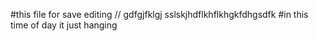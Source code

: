 

#this file for save editing
// gdfgjfklgj sslskjhdflkhflkhgkfdhgsdfk
#in this time of day it just hanging
